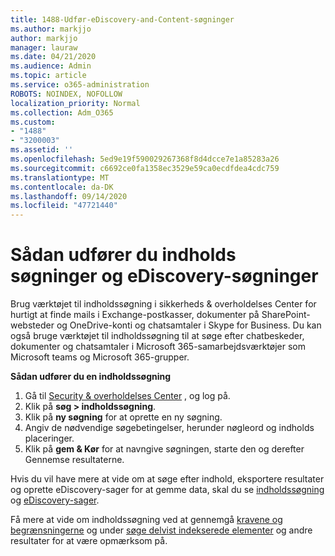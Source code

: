 ```yaml
---
title: 1488-Udfør-eDiscovery-and-Content-søgninger
ms.author: markjjo
author: markjjo
manager: lauraw
ms.date: 04/21/2020
ms.audience: Admin
ms.topic: article
ms.service: o365-administration
ROBOTS: NOINDEX, NOFOLLOW
localization_priority: Normal
ms.collection: Adm_O365
ms.custom:
- "1488"
- "3200003"
ms.assetid: ''
ms.openlocfilehash: 5ed9e19f590029267368f8d4dcce7e1a85283a26
ms.sourcegitcommit: c6692ce0fa1358ec3529e59ca0ecdfdea4cdc759
ms.translationtype: MT
ms.contentlocale: da-DK
ms.lasthandoff: 09/14/2020
ms.locfileid: "47721440"
---
```

# <a name="how-to-perform-content-searches-and-ediscovery-searches"></a>Sådan udfører du indholds søgninger og eDiscovery-søgninger

Brug værktøjet til indholdssøgning i sikkerheds & overholdelses Center for hurtigt at finde mails i Exchange-postkasser, dokumenter på SharePoint-websteder og OneDrive-konti og chatsamtaler i Skype for Business. Du kan også bruge værktøjet til indholdssøgning til at søge efter chatbeskeder, dokumenter og chatsamtaler i Microsoft 365-samarbejdsværktøjer som Microsoft teams og Microsoft 365-grupper.

**Sådan udfører du en indholdssøgning**

1. Gå til [Security & overholdelses Center](https://protection.office.com) , og log på.
2. Klik på **søg > indholdssøgning**.
3. Klik på **ny søgning** for at oprette en ny søgning.
4. Angiv de nødvendige søgebetingelser, herunder nøgleord og indholds placeringer.  
5. Klik på **gem & Kør** for at navngive søgningen, starte den og derefter Gennemse resultaterne.

Hvis du vil have mere at vide om at søge efter indhold, eksportere resultater og oprette eDiscovery-sager for at gemme data, skal du se [indholdssøgning](https://docs.microsoft.com/microsoft-365/compliance/content-search) og [eDiscovery-sager](https://docs.microsoft.com/microsoft-365/compliance/ediscovery-cases).

Få mere at vide om indholdssøgning ved at gennemgå [kravene og begrænsningerne](https://docs.microsoft.com/microsoft-365/compliance/limits-for-content-search) og under  [søge delvist indekserede elementer](https://docs.microsoft.com/microsoft-365/compliance/investigating-partially-indexed-items-in-ediscovery) og andre resultater for at være opmærksom på.